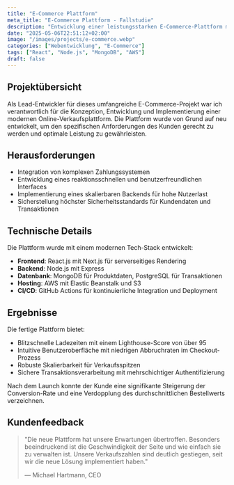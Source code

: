 ```yaml
---
title: "E-Commerce Plattform"
meta_title: "E-Commerce Plattform - Fallstudie"
description: "Entwicklung einer leistungsstarken E-Commerce-Plattform mit modernen Web-Technologien"
date: "2025-05-06T22:51:12+02:00"
image: "/images/projects/e-commerce.webp"
categories: ["Webentwicklung", "E-Commerce"]
tags: ["React", "Node.js", "MongoDB", "AWS"]
draft: false
---
```


## Projektübersicht

Als Lead-Entwickler für dieses umfangreiche E-Commerce-Projekt war ich verantwortlich für die Konzeption, Entwicklung und Implementierung einer modernen Online-Verkaufsplattform. Die Plattform wurde von Grund auf neu entwickelt, um den spezifischen Anforderungen des Kunden gerecht zu werden und optimale Leistung zu gewährleisten.

## Herausforderungen

- Integration von komplexen Zahlungssystemen
- Entwicklung eines reaktionsschnellen und benutzerfreundlichen Interfaces
- Implementierung eines skalierbaren Backends für hohe Nutzerlast
- Sicherstellung höchster Sicherheitsstandards für Kundendaten und Transaktionen

## Technische Details

Die Plattform wurde mit einem modernen Tech-Stack entwickelt:

- **Frontend**: React.js mit Next.js für serverseitiges Rendering
- **Backend**: Node.js mit Express
- **Datenbank**: MongoDB für Produktdaten, PostgreSQL für Transaktionen
- **Hosting**: AWS mit Elastic Beanstalk und S3
- **CI/CD**: GitHub Actions für kontinuierliche Integration und Deployment

## Ergebnisse

Die fertige Plattform bietet:

- Blitzschnelle Ladezeiten mit einem Lighthouse-Score von über 95
- Intuitive Benutzeroberfläche mit niedrigen Abbruchraten im Checkout-Prozess
- Robuste Skalierbarkeit für Verkaufsspitzen
- Sichere Transaktionsverarbeitung mit mehrschichtiger Authentifizierung

Nach dem Launch konnte der Kunde eine signifikante Steigerung der Conversion-Rate und eine Verdopplung des durchschnittlichen Bestellwerts verzeichnen.

## Kundenfeedback

> "Die neue Plattform hat unsere Erwartungen übertroffen. Besonders beeindruckend ist die Geschwindigkeit der Seite und wie einfach sie zu verwalten ist. Unsere Verkaufszahlen sind deutlich gestiegen, seit wir die neue Lösung implementiert haben."
>
> — Michael Hartmann, CEO
